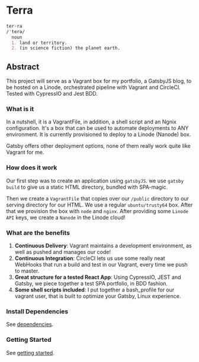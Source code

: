 # Terra

```markdown
ter·ra
/ˈterə/
  noun
  1. land or territory.
  2. (in science fiction) the planet earth.
```

## Abstract

This project will serve as a Vagrant box for my portfolio, a GatsbyJS blog, to be hosted on a Linode, orchestrated pipeline with Vagrant and CircleCI. Tested with CypressIO and Jest BDD.

### What is it

In a nutshell, it is a VagrantFile, in addition, a shell script and an Ngnix configuration. It's a box that can be used to automate deployments to ANY environment. It is currently provisioned to deploy to a Linode (Nanode) box.

Gatsby offers other deployment options, none of them really work quite like Vagrant for me.

### How does it work

Our first step was to create an application using `gatsbyJS`. we use `gatsby build` to give us a static HTML directory, bundled with SPA-magic.

Then we create a `VagrantFile` that copies over our `/public` directory to our serving directory for our HTML. We use a regular `ubuntu/trusty64` box. After that we provision the box with `node` and `nginx`. After providing some `Linode API` keys, we create a `Nanode` in the Linode cloud!

### What are the benefits

1. **Continuous Delivery**: Vagrant maintains a development environment, as well as pushed and manages our code!
2. **Continuous Integration**: CircleCI lets us use some really neat WebHooks that run a build and test in our Vagrant, every time we push to master.
3. **Great structure for a tested React App**: Using CypressIO, JEST and Gatsby, we piece together a test SPA portfolio, in BDD fashion.
4. **Some shell scripts included**: I put together a bash_profile for our vagrant user, that is built to optimize your Gatsby, Linux experience.

### Install Dependencies

See [dependencies](./wiki/Dependencies).

### Getting Started

See [getting started](./wiki/Getting-Started).
